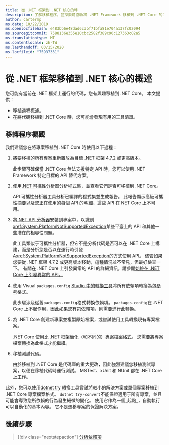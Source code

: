 ```yaml
---
title: 從 .NET 框架到 .NET 核心的埠
description: 了解移植程序，並探索可協助將 .NET Framework 移植到 .NET Core 的工具。
author: cartermp
ms.date: 10/22/2019
ms.openlocfilehash: e483bb6e48dad6c3bf71bfa81e704a137fc02094
ms.sourcegitcommit: 7588136e355e10cbc2582f389c90c127363c02a5
ms.translationtype: MT
ms.contentlocale: zh-TW
ms.lasthandoff: 03/15/2020
ms.locfileid: "75937331"
---
```

# <a name="overview-of-porting-from-net-framework-to-net-core"></a>從 .NET 框架移植到 .NET 核心的概述

您可能有當前在 .NET 框架上運行的代碼，您有興趣移植到 .NET Core。 本文提供：

* 移植過程概述。
* 在將代碼移植到 .NET Core 時，您可能會發現有用的工具清單。

## <a name="overview-of-the-porting-process"></a>移轉程序概觀

我們建議您在將專案移植到 .NET Core 時使用以下過程：

1. 將要移植的所有專案重新置放為目標 .NET 框架 4.7.2 或更高版本。

   此步驟可確保當 .NET Core 無法支援特定 API 時，您可以使用 .NET Framework 特定目標的 API 替代方案。

2. 使用[.NET 可攜性分析器](../../standard/analyzers/portability-analyzer.md)分析程式集，並查看它們是否可移植到 .NET Core。

   API 可攜性分析器工具分析已編譯的程式集並生成報告。 此報告顯示高級可攜性摘要以及您正在使用的每個 API 的明細，這些 API 在 NET Core 上不可用。

3. 將[.NET API 分析器](../../standard/analyzers/api-analyzer.md)安裝到專案中，以識別<xref:System.PlatformNotSupportedException>某些平臺上的 API 和其他一些潛在的相容性問題。

   此工具類似于可攜性分析器，但它不是分析代碼是否可以在 .NET Core 上構建，而是分析您是否以在運行時引發 A<xref:System.PlatformNotSupportedException>的方式使用 API。 儘管如果您要從 .NET 框架 4.7.2 或更高版本移動，這種情況並不常見，但最好檢查一下。 有關在 .NET Core 上引發異常的 API 的詳細資訊，請參閱[始終在 .NET Core 上引發異常的 API。](../compatibility/unsupported-apis.md)

4. 使用 Visual `packages.config` [Studio 中的轉換工具](/nuget/consume-packages/migrate-packages-config-to-package-reference)將所有依賴項轉換為[包參考](/nuget/consume-packages/package-references-in-project-files)格式。

   此步驟涉及從舊`packages.config`格式轉換依賴項。 `packages.config`在 .NET Core 上不起作用，因此如果您有包依賴項，則需要進行此轉換。

5. 為 .NET Core 創建新專案並複製原始檔案，或嘗試使用工具轉換現有專案檔案。

   .NET Core 使用比 .NET 框架簡化（和不同的）[專案檔案格式](../tools/csproj.md)。 您需要將專案檔案轉換為此格式才能繼續。

6. 移植測試代碼。

   由於移植到 .NET Core 是代碼庫的重大更改，因此強烈建議您移植測試專案，以便在移植代碼時運行測試。 MSTest、xUnit 和 NUnit 都在 .NET Core 上工作。

此外，您可以使用[dotnet try 轉換](https://github.com/dotnet/try-convert)工具嘗試將較小的解決方案或單個專案移植到 .NET Core 專案檔案格式。 `dotnet try-convert`不能保證適用于所有專案，並且可能會導致您所依賴的行為發生細微的變化。 使用它作為一個_起點_，自動執行可以自動化的基本內容。 它不是遷移專案的保證解決方案。

## <a name="next-steps"></a>後續步驟

>[!div class="nextstepaction"]
>[分析依賴項](third-party-deps.md)
